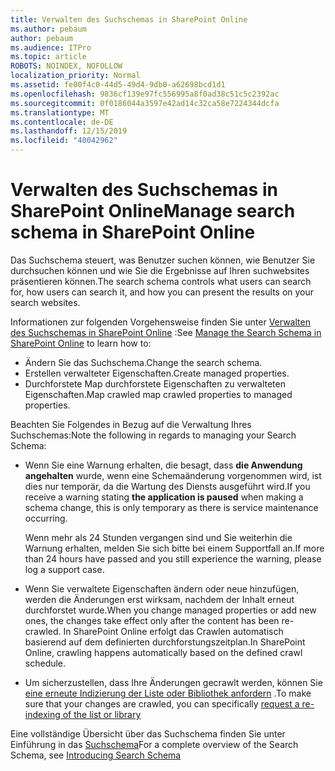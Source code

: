 ```yaml
---
title: Verwalten des Suchschemas in SharePoint Online
ms.author: pebaum
author: pebaum
ms.audience: ITPro
ms.topic: article
ROBOTS: NOINDEX, NOFOLLOW
localization_priority: Normal
ms.assetid: fe00f4c0-44d5-49d4-9db0-a62698bcd1d1
ms.openlocfilehash: 9836cf139e97fc556995a8f0ad38c51c5c2392ac
ms.sourcegitcommit: 0f0186044a3597e42ad14c32ca58e7224344dcfa
ms.translationtype: MT
ms.contentlocale: de-DE
ms.lasthandoff: 12/15/2019
ms.locfileid: "40042962"
---
```

# <a name="manage-search-schema-in-sharepoint-online"></a><span data-ttu-id="257a8-102">Verwalten des Suchschemas in SharePoint Online</span><span class="sxs-lookup"><span data-stu-id="257a8-102">Manage search schema in SharePoint Online</span></span>

<span data-ttu-id="257a8-103">Das Suchschema steuert, was Benutzer suchen können, wie Benutzer Sie durchsuchen können und wie Sie die Ergebnisse auf Ihren suchwebsites präsentieren können.</span><span class="sxs-lookup"><span data-stu-id="257a8-103">The search schema controls what users can search for, how users can search it, and how you can present the results on your search websites.</span></span> 

<span data-ttu-id="257a8-104">Informationen zur folgenden Vorgehensweise finden Sie unter [Verwalten des Suchschemas in SharePoint Online](https://docs.microsoft.com/sharepoint/manage-search-schema) :</span><span class="sxs-lookup"><span data-stu-id="257a8-104">See [Manage the Search Schema in SharePoint Online](https://docs.microsoft.com/sharepoint/manage-search-schema) to learn how to:</span></span> 
- <span data-ttu-id="257a8-105">Ändern Sie das Suchschema.</span><span class="sxs-lookup"><span data-stu-id="257a8-105">Change the search schema.</span></span>
- <span data-ttu-id="257a8-106">Erstellen verwalteter Eigenschaften.</span><span class="sxs-lookup"><span data-stu-id="257a8-106">Create managed properties.</span></span>
- <span data-ttu-id="257a8-107">Durchforstete Map durchforstete Eigenschaften zu verwalteten Eigenschaften.</span><span class="sxs-lookup"><span data-stu-id="257a8-107">Map crawled map crawled properties to managed properties.</span></span>

<span data-ttu-id="257a8-108">Beachten Sie Folgendes in Bezug auf die Verwaltung Ihres Suchschemas:</span><span class="sxs-lookup"><span data-stu-id="257a8-108">Note the following in regards to managing your Search Schema:</span></span>

- <span data-ttu-id="257a8-109">Wenn Sie eine Warnung erhalten, die besagt, dass **die Anwendung angehalten** wurde, wenn eine Schemaänderung vorgenommen wird, ist dies nur temporär, da die Wartung des Diensts ausgeführt wird.</span><span class="sxs-lookup"><span data-stu-id="257a8-109">If you receive a warning stating **the application is paused** when making a schema change, this is only temporary as there is service maintenance occurring.</span></span> 

    <span data-ttu-id="257a8-110">Wenn mehr als 24 Stunden vergangen sind und Sie weiterhin die Warnung erhalten, melden Sie sich bitte bei einem Supportfall an.</span><span class="sxs-lookup"><span data-stu-id="257a8-110">If more than 24 hours have passed and you still experience the warning, please log a support case.</span></span>
- <span data-ttu-id="257a8-111">Wenn Sie verwaltete Eigenschaften ändern oder neue hinzufügen, werden die Änderungen erst wirksam, nachdem der Inhalt erneut durchforstet wurde.</span><span class="sxs-lookup"><span data-stu-id="257a8-111">When you change managed properties or add new ones, the changes take effect only after the content has been re-crawled.</span></span> <span data-ttu-id="257a8-112">In SharePoint Online erfolgt das Crawlen automatisch basierend auf dem definierten durchforstungszeitplan.</span><span class="sxs-lookup"><span data-stu-id="257a8-112">In SharePoint Online, crawling happens automatically based on the defined crawl schedule.</span></span>
- <span data-ttu-id="257a8-113">Um sicherzustellen, dass Ihre Änderungen gecrawlt werden, können Sie [eine erneute Indizierung der Liste oder Bibliothek anfordern](https://docs.microsoft.com/sharepoint/manage-search-schema#request-re-indexing-of-a-document-library-or-list) .</span><span class="sxs-lookup"><span data-stu-id="257a8-113">To make sure that your changes are crawled, you can specifically [request a re-indexing of the list or library](https://docs.microsoft.com/sharepoint/manage-search-schema#request-re-indexing-of-a-document-library-or-list)</span></span> 

<span data-ttu-id="257a8-114">Eine vollständige Übersicht über das Suchschema finden Sie unter Einführung in das [Suchschema](https://blogs.technet.microsoft.com/tothesharepoint/2012/11/25/introducing-search-schema-for-sharepoint-2013/)</span><span class="sxs-lookup"><span data-stu-id="257a8-114">For a complete overview of the Search Schema, see [Introducing Search Schema](https://blogs.technet.microsoft.com/tothesharepoint/2012/11/25/introducing-search-schema-for-sharepoint-2013/)</span></span> 


